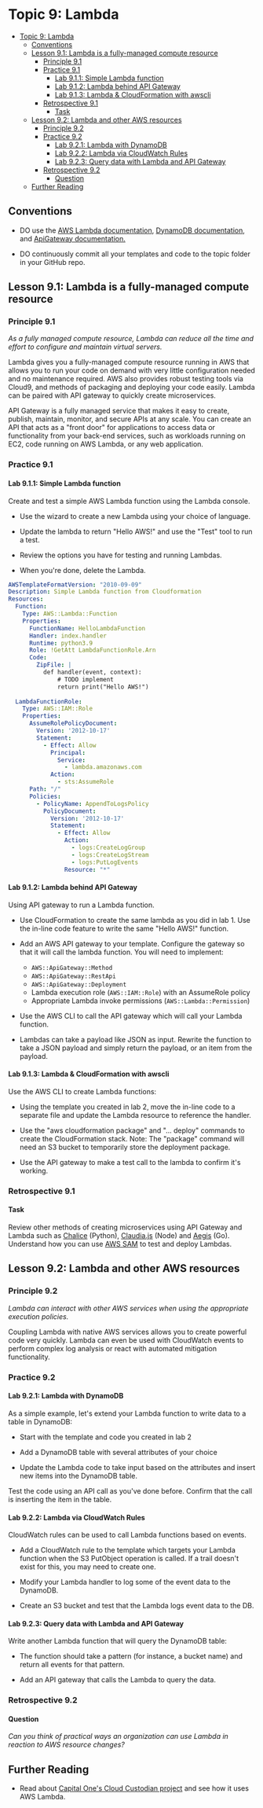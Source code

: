 # Topic 9: Lambda

<!-- TOC -->

- [Topic 9: Lambda](#topic-9-lambda)
    - [Conventions](#conventions)
    - [Lesson 9.1: Lambda is a fully-managed compute resource](#lesson-91-lambda-is-a-fully-managed-compute-resource)
        - [Principle 9.1](#principle-91)
        - [Practice 9.1](#practice-91)
            - [Lab 9.1.1: Simple Lambda function](#lab-911-simple-lambda-function)
            - [Lab 9.1.2: Lambda behind API Gateway](#lab-912-lambda-behind-api-gateway)
            - [Lab 9.1.3: Lambda & CloudFormation with awscli](#lab-913-lambda--cloudformation-with-awscli)
        - [Retrospective 9.1](#retrospective-91)
            - [Task](#task)
    - [Lesson 9.2: Lambda and other AWS resources](#lesson-92-lambda-and-other-aws-resources)
        - [Principle 9.2](#principle-92)
        - [Practice 9.2](#practice-92)
            - [Lab 9.2.1: Lambda with DynamoDB](#lab-921-lambda-with-dynamodb)
            - [Lab 9.2.2: Lambda via CloudWatch Rules](#lab-922-lambda-via-cloudwatch-rules)
            - [Lab 9.2.3: Query data with Lambda and API Gateway](#lab-923-query-data-with-lambda-and-api-gateway)
        - [Retrospective 9.2](#retrospective-92)
            - [Question](#question)
    - [Further Reading](#further-reading)

<!-- /TOC -->

## Conventions

- DO use the [AWS Lambda documentation](https://aws.amazon.com/documentation/lambda/),
  [DynamoDB documentation](https://docs.aws.amazon.com/AWSCloudFormation/latest/UserGuide/aws-resource-dynamodb-table.html),
  and [ApiGateway documentation.](https://docs.aws.amazon.com/AWSCloudFormation/latest/UserGuide/aws-resource-apigateway-method.html)

- DO continuously commit all your templates and code to the topic
  folder in your GitHub repo.

## Lesson 9.1: Lambda is a fully-managed compute resource

### Principle 9.1

*As a fully managed compute resource, Lambda can reduce all the time and
effort to configure and maintain virtual servers.*

Lambda gives you a fully-managed compute resource running in AWS that
allows you to run your code on demand with very little configuration
needed and no maintenance required. AWS also provides robust testing
tools via Cloud9, and methods of packaging and deploying your code
easily. Lambda can be paired with API gateway to quickly create
microservices.

API Gateway is a fully managed service that makes it easy to create,
publish, maintain, monitor, and secure APIs at any scale. You can create
an API that acts as a "front door" for applications to access data or
functionality from your back-end services, such as workloads running on
EC2, code running on AWS Lambda, or any web application.

### Practice 9.1

#### Lab 9.1.1: Simple Lambda function

Create and test a simple AWS Lambda function using the Lambda console.

- Use the wizard to create a new Lambda using your choice of language.

- Update the lambda to return "Hello AWS!" and use the "Test" tool to
  run a test.

- Review the options you have for testing and running Lambdas.

- When you're done, delete the Lambda.

```yaml
AWSTemplateFormatVersion: "2010-09-09"
Description: Simple Lambda function from Cloudformation
Resources:
  Function:
    Type: AWS::Lambda::Function
    Properties:
      FunctionName: HelloLambdaFunction
      Handler: index.handler
      Runtime: python3.9
      Role: !GetAtt LambdaFunctionRole.Arn
      Code:
        ZipFile: |
          def handler(event, context):
              # TODO implement
              return print("Hello AWS!")
          
  LambdaFunctionRole:
    Type: AWS::IAM::Role
    Properties:
      AssumeRolePolicyDocument:
        Version: '2012-10-17'
        Statement:
          - Effect: Allow
            Principal:
              Service:
                - lambda.amazonaws.com
            Action:
              - sts:AssumeRole
      Path: "/"
      Policies:
        - PolicyName: AppendToLogsPolicy
          PolicyDocument:
            Version: '2012-10-17'
            Statement:
              - Effect: Allow
                Action:
                  - logs:CreateLogGroup
                  - logs:CreateLogStream
                  - logs:PutLogEvents
                Resource: "*"

```

#### Lab 9.1.2: Lambda behind API Gateway

Using API gateway to run a Lambda function.

- Use CloudFormation to create the same lambda as you did in lab 1.
  Use the in-line code feature to write the same "Hello AWS!"
  function.

- Add an AWS API gateway to your template. Configure the gateway so
  that it will call the lambda function. You will need to implement:

    - `AWS::ApiGateway::Method`
    - `AWS::ApiGateway::RestApi`
    - `AWS::ApiGateway::Deployment`
    - Lambda execution role (`AWS::IAM::Role`) with an AssumeRole policy
    - Appropriate Lambda invoke permissions (`AWS::Lambda::Permission`)

- Use the AWS CLI to call the API gateway which will call your Lambda
  function.

- Lambdas can take a payload like JSON as input. Rewrite the function
  to take a JSON payload and simply return the payload, or an item
  from the payload.

#### Lab 9.1.3: Lambda & CloudFormation with awscli

Use the AWS CLI to create Lambda functions:

- Using the template you created in lab 2, move the in-line code to a
  separate file and update the Lambda resource to reference the
  handler.

- Use the "aws cloudformation package" and "\... deploy" commands to
  create the CloudFormation stack. Note: The "package" command will
  need an S3 bucket to temporarily store the deployment package.

- Use the API gateway to make a test call to the lambda to confirm
  it's working.

### Retrospective 9.1

#### Task

Review other methods of creating microservices using API Gateway and
Lambda such as [Chalice](https://github.com/aws/chalice) (Python),
[Claudia.js](https://claudiajs.com/tutorials/index.html) (Node)
and [Aegis](https://github.com/tmaiaroto/aegis) (Go).
Understand how you can use [AWS SAM](https://github.com/awslabs/serverless-application-model)
to test and deploy Lambdas.

## Lesson 9.2: Lambda and other AWS resources

### Principle 9.2

*Lambda can interact with other AWS services when using the appropriate
execution policies.*

Coupling Lambda with native AWS services allows you to create powerful
code very quickly. Lambda can even be used with CloudWatch events to
perform complex log analysis or react with automated mitigation
functionality.

### Practice 9.2

#### Lab 9.2.1: Lambda with DynamoDB

As a simple example, let's extend your Lambda function to write data to
a table in DynamoDB:

- Start with the template and code you created in lab 2

- Add a DynamoDB table with several attributes of your choice

- Update the Lambda code to take input based on the attributes and
  insert new items into the DynamoDB table.

Test the code using an API call as you've done before. Confirm that the
call is inserting the item in the table.

#### Lab 9.2.2: Lambda via CloudWatch Rules

CloudWatch rules can be used to call Lambda functions based on events.

- Add a CloudWatch rule to the template which targets your Lambda
  function when the S3 PutObject operation is called. If a trail
  doesn't exist for this, you may need to create one.

- Modify your Lambda handler to log some of the event data to the
  DynamoDB.

- Create an S3 bucket and test that the Lambda logs event data to the
  DB.

#### Lab 9.2.3: Query data with Lambda and API Gateway

Write another Lambda function that will query the DynamoDB table:

- The function should take a pattern (for instance, a bucket name) and
  return all events for that pattern.

- Add an API gateway that calls the Lambda to query the data.

### Retrospective 9.2

#### Question

*Can you think of practical ways an organization can use Lambda in
reaction to AWS resource changes?*

## Further Reading

- Read about [Capital One's Cloud Custodian project](https://stelligent.com/2017/05/15/cloud-custodian-cleans-up-your-cloud-clutter/)
  and see how it uses AWS Lambda.